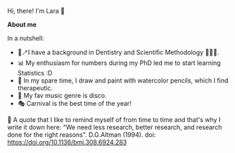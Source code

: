 Hi, there! I'm Lara 👋

**About me**

In a nutshell:
* 🦷🪥I have a background in Dentistry and Scientific Methodology 👩‍🔬📑.
* 📊 My enthusiasm for numbers during my PhD led me to start learning Statistics :D
* 🎨 In my spare time, I draw and paint with watercolor pencils, which I find therapeutic.
* 🪩 My fav music genre is disco.
* 🎭 Carnival is the best time of the year!

📖 A quote that I like to remind myself of from time to time and that's why I write it down here:
"We need less research, better research, and research done for the right reasons". 
D.G.Altman (1994). doi: https://doi.org/10.1136/bmj.308.6924.283
